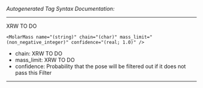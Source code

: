 _Autogenerated Tag Syntax Documentation:_

---
XRW TO DO

```
<MolarMass name="(string)" chain="(char)" mass_limit="(non_negative_integer)" confidence="(real; 1.0)" />
```

-   chain: XRW TO DO
-   mass_limit: XRW TO DO
-   confidence: Probability that the pose will be filtered out if it does not pass this Filter

---
